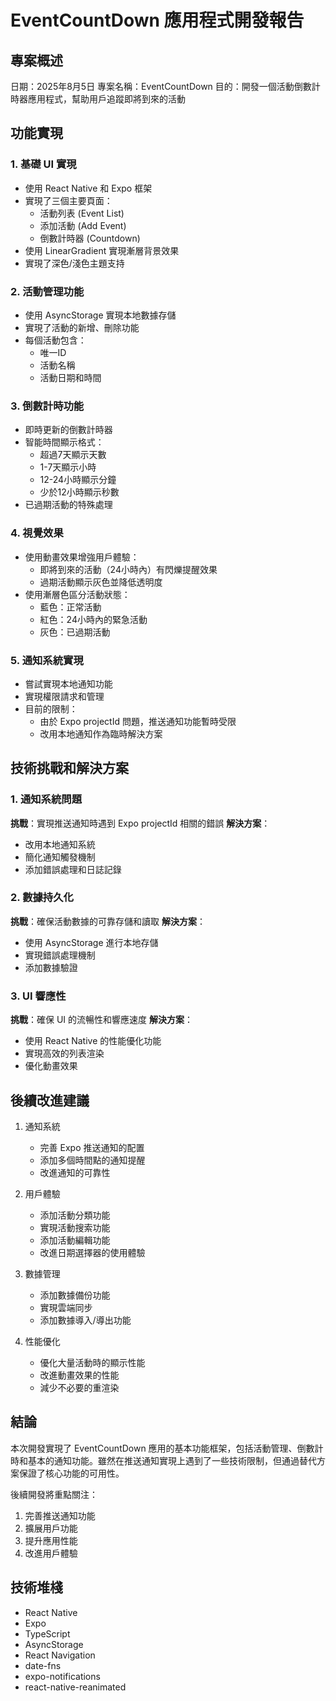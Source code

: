 # EventCountDown 應用程式開發報告

## 專案概述
日期：2025年8月5日
專案名稱：EventCountDown
目的：開發一個活動倒數計時器應用程式，幫助用戶追蹤即將到來的活動

## 功能實現

### 1. 基礎 UI 實現
- 使用 React Native 和 Expo 框架
- 實現了三個主要頁面：
  - 活動列表 (Event List)
  - 添加活動 (Add Event)
  - 倒數計時器 (Countdown)
- 使用 LinearGradient 實現漸層背景效果
- 實現了深色/淺色主題支持

### 2. 活動管理功能
- 使用 AsyncStorage 實現本地數據存儲
- 實現了活動的新增、刪除功能
- 每個活動包含：
  - 唯一ID
  - 活動名稱
  - 活動日期和時間

### 3. 倒數計時功能
- 即時更新的倒數計時器
- 智能時間顯示格式：
  - 超過7天顯示天數
  - 1-7天顯示小時
  - 12-24小時顯示分鐘
  - 少於12小時顯示秒數
- 已過期活動的特殊處理

### 4. 視覺效果
- 使用動畫效果增強用戶體驗：
  - 即將到來的活動（24小時內）有閃爍提醒效果
  - 過期活動顯示灰色並降低透明度
- 使用漸層色區分活動狀態：
  - 藍色：正常活動
  - 紅色：24小時內的緊急活動
  - 灰色：已過期活動

### 5. 通知系統實現
- 嘗試實現本地通知功能
- 實現權限請求和管理
- 目前的限制：
  - 由於 Expo projectId 問題，推送通知功能暫時受限
  - 改用本地通知作為臨時解決方案

## 技術挑戰和解決方案

### 1. 通知系統問題
**挑戰**：實現推送通知時遇到 Expo projectId 相關的錯誤
**解決方案**：
- 改用本地通知系統
- 簡化通知觸發機制
- 添加錯誤處理和日誌記錄

### 2. 數據持久化
**挑戰**：確保活動數據的可靠存儲和讀取
**解決方案**：
- 使用 AsyncStorage 進行本地存儲
- 實現錯誤處理機制
- 添加數據驗證

### 3. UI 響應性
**挑戰**：確保 UI 的流暢性和響應速度
**解決方案**：
- 使用 React Native 的性能優化功能
- 實現高效的列表渲染
- 優化動畫效果

## 後續改進建議

1. 通知系統
   - 完善 Expo 推送通知的配置
   - 添加多個時間點的通知提醒
   - 改進通知的可靠性

2. 用戶體驗
   - 添加活動分類功能
   - 實現活動搜索功能
   - 添加活動編輯功能
   - 改進日期選擇器的使用體驗

3. 數據管理
   - 添加數據備份功能
   - 實現雲端同步
   - 添加數據導入/導出功能

4. 性能優化
   - 優化大量活動時的顯示性能
   - 改進動畫效果的性能
   - 減少不必要的重渲染

## 結論

本次開發實現了 EventCountDown 應用的基本功能框架，包括活動管理、倒數計時和基本的通知功能。雖然在推送通知實現上遇到了一些技術限制，但通過替代方案保證了核心功能的可用性。

後續開發將重點關注：
1. 完善推送通知功能
2. 擴展用戶功能
3. 提升應用性能
4. 改進用戶體驗

## 技術堆棧

- React Native
- Expo
- TypeScript
- AsyncStorage
- React Navigation
- date-fns
- expo-notifications
- react-native-reanimated
